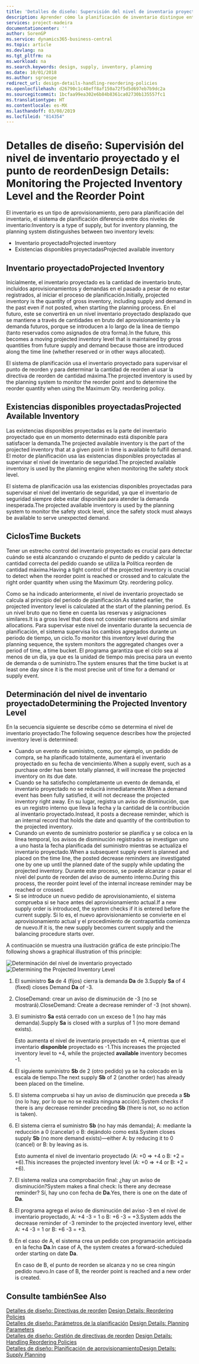 ```yaml
---
title: 'Detalles de diseño: Supervisión del nivel de inventario proyectado y el punto de reorden | Documentos de Microsoft'
description: Aprender cómo la planificación de inventario distingue entre el inventario estimado y los niveles de existencias disponibles estimados.
services: project-madeira
documentationcenter: ''
author: SorenGP
ms.service: dynamics365-business-central
ms.topic: article
ms.devlang: na
ms.tgt_pltfrm: na
ms.workload: na
ms.search.keywords: design, supply, inventory, planning
ms.date: 10/01/2018
ms.author: sgroespe
redirect_url: design-details-handling-reordering-policies
ms.openlocfilehash: d26790c1c48eff8af150a72f5d5d697eb7b9dc2a
ms.sourcegitcommit: 1bcfaa99ea302e6b84b8361ca02730b135557fc1
ms.translationtype: HT
ms.contentlocale: es-MX
ms.lasthandoff: 03/08/2019
ms.locfileid: "814354"
---
```

# <a name="design-details-monitoring-the-projected-inventory-level-and-the-reorder-point"></a><span data-ttu-id="83fbb-103">Detalles de diseño: Supervisión del nivel de inventario proyectado y el punto de reorden</span><span class="sxs-lookup"><span data-stu-id="83fbb-103">Design Details: Monitoring the Projected Inventory Level and the Reorder Point</span></span>
<span data-ttu-id="83fbb-104">El inventario es un tipo de aprovisionamiento, pero para planificación del inventario, el sistema de planificación diferencia entre dos niveles de inventario:</span><span class="sxs-lookup"><span data-stu-id="83fbb-104">Inventory is a type of supply, but for inventory planning, the planning system distinguishes between two inventory levels:</span></span>  

* <span data-ttu-id="83fbb-105">Inventario proyectado</span><span class="sxs-lookup"><span data-stu-id="83fbb-105">Projected inventory</span></span>  
* <span data-ttu-id="83fbb-106">Existencias disponibles proyectadas</span><span class="sxs-lookup"><span data-stu-id="83fbb-106">Projected available inventory</span></span>  

## <a name="projected-inventory"></a><span data-ttu-id="83fbb-107">Inventario proyectado</span><span class="sxs-lookup"><span data-stu-id="83fbb-107">Projected Inventory</span></span>  
<span data-ttu-id="83fbb-108">Inicialmente, el inventario proyectado es la cantidad de inventario bruto, incluidos aprovisionamientos y demandas en el pasado a pesar de no estar registrados, al iniciar el proceso de planificación.</span><span class="sxs-lookup"><span data-stu-id="83fbb-108">Initially, projected inventory is the quantity of gross inventory, including supply and demand in the past even if not posted, when starting the planning process.</span></span> <span data-ttu-id="83fbb-109">En el futuro, este se convertirá en un nivel inventario proyectado desplazado que se mantiene a través de cantidades en bruto del aprovisionamiento y la demanda futuros, porque se introducen a lo largo de la línea de tiempo (tanto reservados como asignados de otra forma).</span><span class="sxs-lookup"><span data-stu-id="83fbb-109">In the future, this becomes a moving projected inventory level that is maintained by gross quantities from future supply and demand because those are introduced along the time line (whether reserved or in other ways allocated).</span></span>  

<span data-ttu-id="83fbb-110">El sistema de planificación usa el inventario proyectado para supervisar el punto de reorden y para determinar la cantidad de reorden al usar la directiva de reorden de cantidad máxima.</span><span class="sxs-lookup"><span data-stu-id="83fbb-110">The projected inventory is used by the planning system to monitor the reorder point and to determine the reorder quantity when using the Maximum Qty. reordering policy.</span></span>  

## <a name="projected-available-inventory"></a><span data-ttu-id="83fbb-111">Existencias disponibles proyectadas</span><span class="sxs-lookup"><span data-stu-id="83fbb-111">Projected Available Inventory</span></span>  
<span data-ttu-id="83fbb-112">Las existencias disponibles proyectadas es la parte del inventario proyectado que en un momento determinado está disponible para satisfacer la demanda.</span><span class="sxs-lookup"><span data-stu-id="83fbb-112">The projected available inventory is the part of the projected inventory that at a given point in time is available to fulfill demand.</span></span> <span data-ttu-id="83fbb-113">El motor de planificación usa las existencias disponibles proyectadas al supervisar el nivel de inventario de seguridad.</span><span class="sxs-lookup"><span data-stu-id="83fbb-113">The projected available inventory is used by the planning engine when monitoring the safety stock level.</span></span>  

<span data-ttu-id="83fbb-114">El sistema de planificación usa las existencias disponibles proyectadas para supervisar el nivel del inventario de seguridad, ya que el inventario de seguridad siempre debe estar disponible para atender la demanda inesperada.</span><span class="sxs-lookup"><span data-stu-id="83fbb-114">The projected available inventory is used by the planning system to monitor the safety stock level, since the safety stock must always be available to serve unexpected demand.</span></span>  

## <a name="time-buckets"></a><span data-ttu-id="83fbb-115">Ciclos</span><span class="sxs-lookup"><span data-stu-id="83fbb-115">Time Buckets</span></span>  
<span data-ttu-id="83fbb-116">Tener un estrecho control del inventario proyectado es crucial para detectar cuándo se está alcanzando o cruzando el punto de pedido y calcular la cantidad correcta del pedido cuando se utiliza la Política reorden de cantidad máxima.</span><span class="sxs-lookup"><span data-stu-id="83fbb-116">Having a tight control of the projected inventory is crucial to detect when the reorder point is reached or crossed and to calculate the right order quantity when using the Maximum Qty. reordering policy.</span></span>  

<span data-ttu-id="83fbb-117">Como se ha indicado anteriormente, el nivel de inventario proyectado se calcula al principio del periodo de planificación.</span><span class="sxs-lookup"><span data-stu-id="83fbb-117">As stated earlier, the projected inventory level is calculated at the start of the planning period.</span></span> <span data-ttu-id="83fbb-118">Es un nivel bruto que no tiene en cuenta las reservas y asignaciones similares.</span><span class="sxs-lookup"><span data-stu-id="83fbb-118">It is a gross level that does not consider reservations and similar allocations.</span></span> <span data-ttu-id="83fbb-119">Para supervisar este nivel de inventario durante la secuencia de planificación, el sistema supervisa los cambios agregados durante un periodo de tiempo, un ciclo.</span><span class="sxs-lookup"><span data-stu-id="83fbb-119">To monitor this inventory level during the planning sequence, the system monitors the aggregated changes over a period of time, a time bucket.</span></span> <span data-ttu-id="83fbb-120">El programa garantiza que el ciclo sea al menos de un día, ya que es la unidad de tiempo más precisa para un evento de demanda o de suministro.</span><span class="sxs-lookup"><span data-stu-id="83fbb-120">The system ensures that the time bucket is at least one day since it is the most precise unit of time for a demand or supply event.</span></span>  

## <a name="determining-the-projected-inventory-level"></a><span data-ttu-id="83fbb-121">Determinación del nivel de inventario proyectado</span><span class="sxs-lookup"><span data-stu-id="83fbb-121">Determining the Projected Inventory Level</span></span>  
<span data-ttu-id="83fbb-122">En la secuencia siguiente se describe cómo se determina el nivel de inventario proyectado:</span><span class="sxs-lookup"><span data-stu-id="83fbb-122">The following sequence describes how the projected inventory level is determined:</span></span>  

* <span data-ttu-id="83fbb-123">Cuando un evento de suministro, como, por ejemplo, un pedido de compra, se ha planificado totalmente, aumentará el inventario proyectado en su fecha de vencimiento.</span><span class="sxs-lookup"><span data-stu-id="83fbb-123">When a supply event, such as a purchase order has been totally planned, it will increase the projected inventory on its due date.</span></span>  
* <span data-ttu-id="83fbb-124">Cuando se ha satisfecho completamente un evento de demanda, el inventario proyectado no se reducirá inmediatamente.</span><span class="sxs-lookup"><span data-stu-id="83fbb-124">When a demand event has been fully satisfied, it will not decrease the projected inventory right away.</span></span> <span data-ttu-id="83fbb-125">En su lugar, registra un aviso de disminución, que es un registro interno que lleva la fecha y la cantidad de la contribución al inventario proyectado.</span><span class="sxs-lookup"><span data-stu-id="83fbb-125">Instead, it posts a decrease reminder, which is an internal record that holds the date and quantity of the contribution to the projected inventory.</span></span>  
* <span data-ttu-id="83fbb-126">Cunando un evento de suministro posterior se planifica y se coloca en la línea temporal, los avisos de disminución registrados se investigan uno a uno hasta la fecha planificada del suministro mientras se actualiza el inventario proyectado.</span><span class="sxs-lookup"><span data-stu-id="83fbb-126">When a subsequent supply event is planned and placed on the time line, the posted decrease reminders are investigated one by one up until the planned date of the supply while updating the projected inventory.</span></span> <span data-ttu-id="83fbb-127">Durante este proceso, se puede alcanzar o pasar el nivel del punto de reorden del aviso de aumento interno.</span><span class="sxs-lookup"><span data-stu-id="83fbb-127">During this process, the reorder point level of the internal increase reminder may be reached or crossed.</span></span>  
* <span data-ttu-id="83fbb-128">Si se introduce un nuevo pedido de aprovisionamiento, el sistema comprueba si se hace antes del aprovisionamiento actual.</span><span class="sxs-lookup"><span data-stu-id="83fbb-128">If a new supply order is introduced, the system checks if it is entered before the current supply.</span></span> <span data-ttu-id="83fbb-129">Si lo es, el nuevo aprovisionamiento se convierte en el aprovisionamiento actual y el procedimiento de contrapartida comienza de nuevo.</span><span class="sxs-lookup"><span data-stu-id="83fbb-129">If it is, the new supply becomes current supply and the balancing procedure starts over.</span></span>  

<span data-ttu-id="83fbb-130">A continuación se muestra una ilustración gráfica de este principio:</span><span class="sxs-lookup"><span data-stu-id="83fbb-130">The following shows a graphical illustration of this principle:</span></span>  

<span data-ttu-id="83fbb-131">![Determinación del nivel de inventario proyectado](media/nav_app_supply_planning_2_projected_inventory.png "Determinación del nivel de inventario proyectado")</span><span class="sxs-lookup"><span data-stu-id="83fbb-131">![Determining the Projected Inventory Level](media/nav_app_supply_planning_2_projected_inventory.png "Determining the Projected Inventory Level")</span></span>  

1. <span data-ttu-id="83fbb-132">El suministro **Sa** de 4 (fijos) cierra la demanda **Da** de 3.</span><span class="sxs-lookup"><span data-stu-id="83fbb-132">Supply **Sa** of 4 (fixed) closes Demand **Da** of -3.</span></span>  
2. <span data-ttu-id="83fbb-133">CloseDemand: crear un aviso de disminución de -3 (no se mostrará).</span><span class="sxs-lookup"><span data-stu-id="83fbb-133">CloseDemand: Create a decrease reminder of -3 (not shown).</span></span>  
3. <span data-ttu-id="83fbb-134">El suministro **Sa** está cerrado con un exceso de 1 (no hay más demanda).</span><span class="sxs-lookup"><span data-stu-id="83fbb-134">Supply **Sa** is closed with a surplus of 1 (no more demand exists).</span></span>  

     <span data-ttu-id="83fbb-135">Esto aumenta el nivel de inventario proyectado en +4, mientras que el inventario **disponible** proyectado es -1.</span><span class="sxs-lookup"><span data-stu-id="83fbb-135">This increases the projected inventory level to +4, while the projected **available** inventory becomes -1.</span></span>  

4. <span data-ttu-id="83fbb-136">El siguiente suministro **Sb** de 2 (otro pedido) ya se ha colocado en la escala de tiempo.</span><span class="sxs-lookup"><span data-stu-id="83fbb-136">The next supply **Sb** of 2 (another order) has already been placed on the timeline.</span></span>  
5. <span data-ttu-id="83fbb-137">El sistema comprueba si hay un aviso de disminución que preceda a **Sb** (no lo hay, por lo que no se realiza ninguna acción).</span><span class="sxs-lookup"><span data-stu-id="83fbb-137">System checks if there is any decrease reminder preceding **Sb** (there is not, so no action is taken).</span></span>  
6. <span data-ttu-id="83fbb-138">El sistema cierra el suministro **Sb** (no hay más demanda); A: mediante la reducción a 0 (cancelar) o B: dejándolo como está.</span><span class="sxs-lookup"><span data-stu-id="83fbb-138">System closes supply **Sb** (no more demand exists)—either A: by reducing it to 0 (cancel) or B: by leaving as is.</span></span>  

     <span data-ttu-id="83fbb-139">Esto aumenta el nivel de inventario proyectado (A: +0 => +4 o B: +2 = +6).</span><span class="sxs-lookup"><span data-stu-id="83fbb-139">This increases the projected inventory level (A: +0 => +4 or B: +2 = +6).</span></span>  

7. <span data-ttu-id="83fbb-140">El sistema realiza una comprobación final: ¿hay un aviso de disminución?</span><span class="sxs-lookup"><span data-stu-id="83fbb-140">System makes a final check: Is there any decrease reminder?</span></span> <span data-ttu-id="83fbb-141">Sí, hay uno con fecha de **Da**.</span><span class="sxs-lookup"><span data-stu-id="83fbb-141">Yes, there is one on the date of **Da**.</span></span>  
8. <span data-ttu-id="83fbb-142">El programa agrega el aviso de disminución del aviso -3 en el nivel de inventario proyectado, A: +4 -3 = 1 o B: +6 -3 = +3.</span><span class="sxs-lookup"><span data-stu-id="83fbb-142">System adds the decrease reminder of -3 reminder to the projected inventory level, either A: +4 -3 = 1 or B: +6 -3 = +3.</span></span>  
9. <span data-ttu-id="83fbb-143">En el caso de A, el sistema crea un pedido con programación anticipada en la fecha **Da**.</span><span class="sxs-lookup"><span data-stu-id="83fbb-143">In case of A, the system creates a forward-scheduled order starting on date **Da**.</span></span>  

     <span data-ttu-id="83fbb-144">En caso de B, el punto de reorden se alcanza y no se crea ningún pedido nuevo.</span><span class="sxs-lookup"><span data-stu-id="83fbb-144">In case of B, the reorder point is reached and a new order is created.</span></span>  

## <a name="see-also"></a><span data-ttu-id="83fbb-145">Consulte también</span><span class="sxs-lookup"><span data-stu-id="83fbb-145">See Also</span></span>  
<span data-ttu-id="83fbb-146">[Detalles de diseño: Directivas de reorden](design-details-reordering-policies.md) </span><span class="sxs-lookup"><span data-stu-id="83fbb-146">[Design Details: Reordering Policies](design-details-reordering-policies.md) </span></span>  
<span data-ttu-id="83fbb-147">[Detalles de diseño: Parámetros de la planificación](design-details-planning-parameters.md) </span><span class="sxs-lookup"><span data-stu-id="83fbb-147">[Design Details: Planning Parameters](design-details-planning-parameters.md) </span></span>  
<span data-ttu-id="83fbb-148">[Detalles de diseño: Gestión de directivas de reorden](design-details-handling-reordering-policies.md) </span><span class="sxs-lookup"><span data-stu-id="83fbb-148">[Design Details: Handling Reordering Policies](design-details-handling-reordering-policies.md) </span></span>  
[<span data-ttu-id="83fbb-149">Detalles de diseño: Planificación de aprovisionamiento</span><span class="sxs-lookup"><span data-stu-id="83fbb-149">Design Details: Supply Planning</span></span>](design-details-supply-planning.md)
